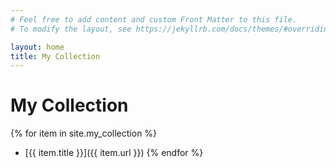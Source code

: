 ```yaml
---
# Feel free to add content and custom Front Matter to this file.
# To modify the layout, see https://jekyllrb.com/docs/themes/#overriding-theme-defaults

layout: home
title: My Collection
---
```


# My Collection

{% for item in site.my_collection %}
- [{{ item.title }}]({{ item.url }})
{% endfor %}
